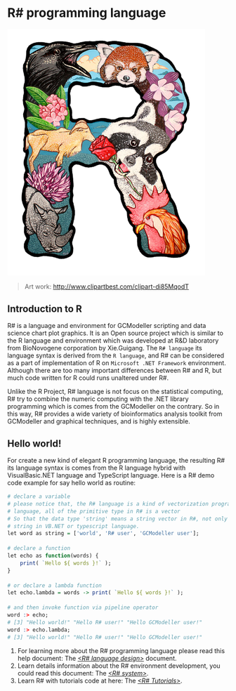 # R# programming language

<img src="images/R-sharp.png" width="450px" />

> Art work: http://www.clipartbest.com/clipart-di85MqodT

## Introduction to R

R# is a language and environment for GCModeller scripting and data science chart plot graphics. It is an Open source project which is similar to the R language and environment which was developed at R&amp;D laboratory from BioNovogene corporation by Xie.Guigang. The ``R# language`` its language syntax is derived from the ``R language``, and R# can be considered as a part of implementation of R on ``Microsoft .NET Framework`` environment. Although there are too many important differences between R# and R, but much code written for R could runs unaltered under R#.

Unlike the R Project, R# language is not focus on the statistical computing, R# try to combine the numeric computing with the .NET library programming which is comes from the GCModeller on the contrary. So in this way, R# provides a wide variety of bioinformatics analysis toolkit from GCModeller and graphical techniques, and is highly extensible.

## Hello world!

For create a new kind of elegant R programming language, the resulting R# its language syntax is comes from the R language hybrid with VisualBasic.NET language and TypeScript language. Here is a R# demo code example for say hello world as routine:

```R
# declare a variable
# please notice that, the R# language is a kind of vectorization programming
# language, all of the primitive type in R# is a vector
# So that the data type 'string' means a string vector in R#, not only a single 
# string in VB.NET or typescript language.
let word as string = ['world', 'R# user', 'GCModeller user'];

# declare a function
let echo as function(words) {
    print( `Hello ${ words }!` );
}

# or declare a lambda function
let echo.lambda = words -> print( `Hello ${ words }!` );

# and then invoke function via pipeline operator
word :> echo;
# [3] "Hello world!" "Hello R# user!" "Hello GCModeller user!"
word :> echo.lambda;
# [3] "Hello world!" "Hello R# user!" "Hello GCModeller user!"
```

1. For learning more about the R# programming language please read this help document: The *[&lt;R# language design>](language-design/language-design.md)* document.
2. Learn details information about the R# environment development, you could read this document: The *[&lt;R# system>](R-system/)*.
3. Learn R# with tutorials code at here: The *[&lt;R# Tutorials>](tutorials)*.